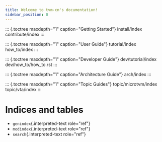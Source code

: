 ```yaml
---
title: Welcome to tvm-cn's documentation!
sidebar_position: 0
---
```


::: {.toctree maxdepth="1" caption="Getting Started"}
install/index contribute/index
:::

::: {.toctree maxdepth="1" caption="User Guide"}
tutorial/index how_to/index
:::

::: {.toctree maxdepth="1" caption="Developer Guide"}
dev/tutorial/index dev/how_to/how_to.rst
:::

::: {.toctree maxdepth="1" caption="Architecture Guide"}
arch/index
:::

::: {.toctree maxdepth="1" caption="Topic Guides"}
topic/microtvm/index topic/vta/index
:::

# Indices and tables

-   `genindex`{.interpreted-text role="ref"}
-   `modindex`{.interpreted-text role="ref"}
-   `search`{.interpreted-text role="ref"}
